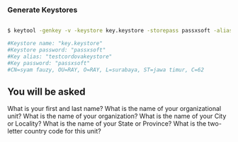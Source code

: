 ### Generate Keystores

```sh

$ keytool -genkey -v -keystore key.keystore -storepass passxsoft -alias testcordovakeystore -keypass passxsoft -keyalg RSA -keysize 2048 -validity 10000

#Keystore name: "key.keystore"
#Keystore password: "passxsoft"
#Key alias: "testcordovakeystore"
#Key password: "passxsoft"
#CN=syam fauzy, OU=RAY, O=RAY, L=surabaya, ST=jawa timur, C=62

```

## You will be asked

What is your first and last name?
What is the name of your organizational unit?
What is the name of your organization?
What is the name of your City or Locality?
What is the name of your State or Province?
What is the two-letter country code for this unit?
